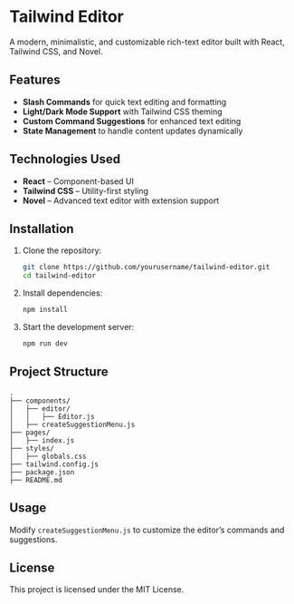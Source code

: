 # Tailwind Editor

A modern, minimalistic, and customizable rich-text editor built with React, Tailwind CSS, and Novel.

## Features
- **Slash Commands** for quick text editing and formatting
- **Light/Dark Mode Support** with Tailwind CSS theming
- **Custom Command Suggestions** for enhanced text editing
- **State Management** to handle content updates dynamically

## Technologies Used
- **React** – Component-based UI
- **Tailwind CSS** – Utility-first styling
- **Novel** – Advanced text editor with extension support

## Installation

1. Clone the repository:
   ```sh
   git clone https://github.com/yourusername/tailwind-editor.git
   cd tailwind-editor
   ```
2. Install dependencies:
   ```sh
   npm install
   ```
3. Start the development server:
   ```sh
   npm run dev
   ```

## Project Structure
```
.
├── components/
│   ├── editor/
│   │   ├── Editor.js
│   ├── createSuggestionMenu.js
├── pages/
│   ├── index.js
├── styles/
│   ├── globals.css
├── tailwind.config.js
├── package.json
├── README.md
```

## Usage
Modify `createSuggestionMenu.js` to customize the editor’s commands and suggestions.

## License
This project is licensed under the MIT License.
